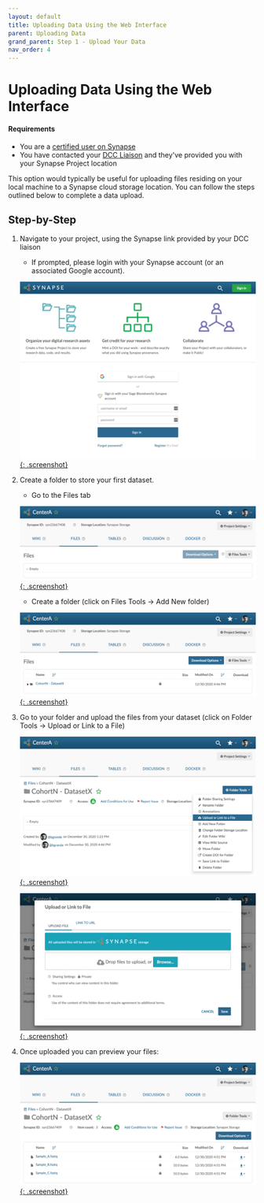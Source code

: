 ```yaml
---
layout: default
title: Uploading Data Using the Web Interface
parent: Uploading Data
grand_parent: Step 1 - Upload Your Data 
nav_order: 4
---
```


# Uploading Data Using the Web Interface

#### Requirements
- You are a [certified user on Synapse](https://docs.synapse.org/articles/accounts_certified_users_and_profile_validation.html#certified-users)
- You have contacted your [DCC Liaison](dcc-liaison) and they've provided you with your Synapse Project location

This option would typically be useful for uploading files residing on your local machine to a Synapse cloud storage location. You can follow the steps outlined below to complete a data upload.

## Step-by-Step

1. Navigate to your project, using the Synapse link provided by your DCC liaison
   - If prompted, please login with your Synapse account (or an associated Google account).
 
   [![Synapse Login Page](images/screenshots/synapse-login.png){: .screenshot}](images/screenshots/synapse-login.png)

2. Create a folder to store your first dataset.
   - Go to the Files tab 

   [![Synapse Project Files Tab](images/screenshots/synapse-project-before.png){: .screenshot}](images/screenshots/synapse-project-before.png)
    
   - Create a folder (click on Files Tools -> Add New folder) 
   
   [![Synapse Project New Dataset](images/screenshots/synapse-project-after.png){: .screenshot}](images/screenshots/synapse-project-after.png)


3. Go to your folder and upload the files from your dataset (click on Folder Tools -> Upload or Link to a File)
   
   [![Synapse Project Empty Dataset](images/screenshots/synapse-dataset-before.png){: .screenshot}](images/screenshots/synapse-dataset-before.png)
   
   [![Synapse Project Upload to Dataset](images/screenshots/synapse-dataset-upload.png){: .screenshot}](images/screenshots/synapse-dataset-upload.png)

4. Once uploaded you can preview your files:
   
   [![Synapse Project Dataset Complete](images/screenshots/synapse-dataset-after.png){: .screenshot}](images/screenshots/synapse-dataset-after.png)
